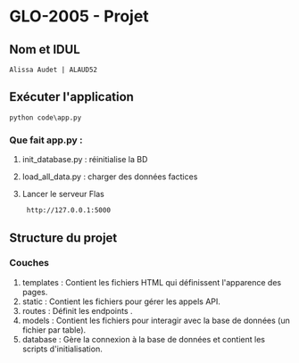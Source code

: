 # GLO-2005 - Projet
## Nom et IDUL

    Alissa Audet | ALAUD52

## Exécuter l'application

    python code\app.py

### Que fait app.py : 
1. init_database.py : réinitialise la BD
2. load_all_data.py : charger des données factices
3. Lancer le serveur Flas

        http://127.0.0.1:5000

## Structure du projet
### Couches
1. templates :	Contient les fichiers HTML qui définissent l'apparence des pages.
2. static : Contient les fichiers pour gérer les appels API.
3. routes : Définit les endpoints .
4. models : Contient les fichiers pour interagir avec la base de données (un fichier par table).
5. database :	Gère la connexion à la base de données et contient les scripts d'initialisation.



